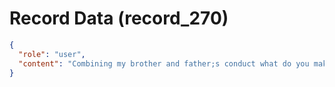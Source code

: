 # Record Data (record_270)

```json
{
  "role": "user",
  "content": "Combining my brother and father;s conduct what do you make of the environment that me and my mother have lived through over 40 years nearly"
}
```
